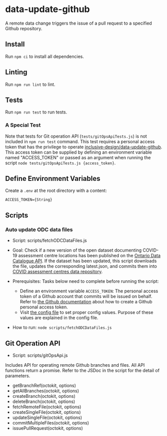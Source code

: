 # data-update-github

A remote data change triggers the issue of a pull request to a specified Github repository.

## Install

Run `npm ci` to install all dependencies.

## Linting

Run `npm run lint` to lint.

## Tests

Run `npm run test` to run tests.

### A Special Test

Note that tests for Git operation API (`tests/gitOpsApiTests.js`) is not included in `npm run test` command. This test
requires a personal access token that has the privilege to operate
[inclusive-design/data-update-github](https://github.com/inclusive-design/data-update-github/).
This access token can be supplied by defining an environment variable named "ACCESS_TOKEN" or passed as an argument
when running the script `node tests/gitOpsApiTests.js {access_token}`.

## Define Environment Variables

Create a `.env` at the root directory with a content:

```profile
ACCESS_TOKEN={String}
```

## Scripts

### Auto update ODC data files

* Script: scripts/fetchODCDataFiles.js

* Goal: Check if a new version of the open dataset documenting COVID-19 assessment centre locations has been published
on the [Ontario Data Catalogue API](https://data.ontario.ca/api/3/action/package_show?id=covid-19-assessment-centre-locations).
If the dataset has been updated, this script downloads the file, updates the corresponding latest.json, and commits
them into [COVID assessment centres data repository](https://github.com/inclusive-design/covid-assessment-centres/).

* Prerequisites: Tasks below need to complete before running the script:
  * Define an environment variable `ACCESS_TOKEN`: The personal access token of a Github account that commits will be
   issued on behalf. Refer to [the Github documentation](https://docs.github.com/en/free-pro-team@latest/github/authenticating-to-github/creating-a-personal-access-token)
about how to create a Github personal access token.
  * Visit [the config file](./scripts/fetchODCConfig.json5) to set proper config values. Purpose of these values are
explained in the config file.

* How to run:
`node scripts/fetchODCDataFiles.js`

## Git Operation API

* Script: scripts/gitOpsApi.js

Includes API for operating remote Github branches and files. All API functions return a promise. Refer to the JSDoc
in the script for the detail of parameters.

* getBranchRef(octokit, options)
* getAllBranches(octokit, options)
* createBranch(octokit, options)
* deleteBranch(octokit, options)
* fetchRemoteFile(octokit, options)
* createSingleFile(octokit, options)
* updateSingleFile(octokit, options)
* commitMultipleFiles(octokit, options)
* issuePullRequest(octokit, options)
